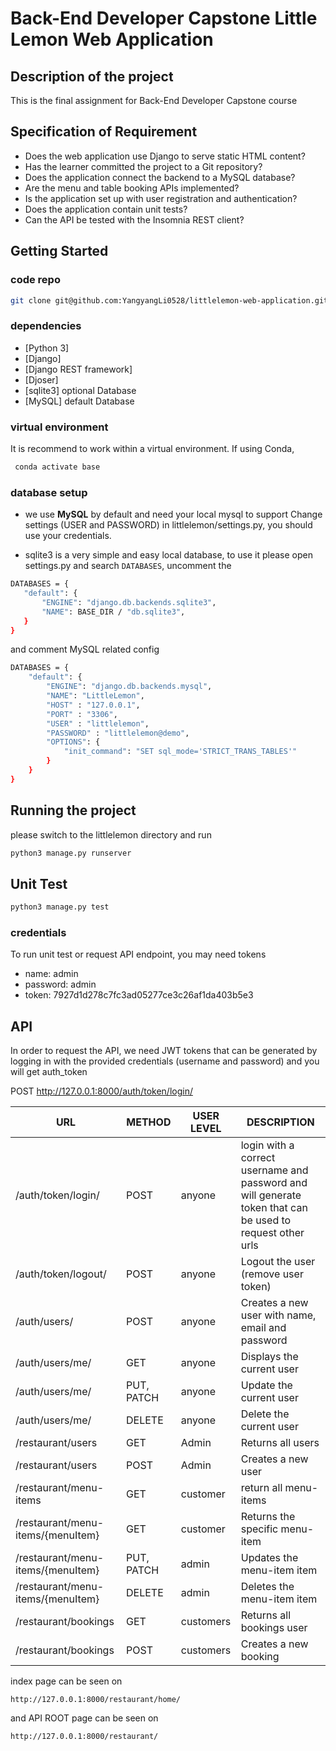 # Back-End Developer Capstone Little Lemon Web Application

## Description of the project
This is the final assignment for Back-End Developer Capstone course


## Specification of Requirement
 - Does the web application use Django to serve static HTML content?
 - Has the learner committed the project to a Git repository?
 - Does the application connect the backend to a MySQL database?
 - Are the menu and table booking APIs implemented?
 - Is the application set up with user registration and authentication?
- Does the application contain unit tests?
- Can the API be tested with the Insomnia REST client?

## Getting Started

### code repo
```bash
git clone git@github.com:YangyangLi0528/littlelemon-web-application.git
```
### dependencies
 - [Python 3]
 - [Django]
 - [Django REST framework]
 - [Djoser]
 - [sqlite3] optional Database
 - [MySQL] default Database

### virtual environment

It is recommend to work within a virtual environment.
If using Conda,  
```bash
 conda activate base 
 ```

### database setup
 - we use **MySQL** by default and need your local mysql to support
 Change settings (USER and PASSWORD) in littlelemon/settings.py, you should use your credentials.

 - sqlite3 is a very simple and easy local database, to use it please open settings.py and search ```DATABASES```, uncomment the 
 ``` bash
 DATABASES = {
    "default": {
        "ENGINE": "django.db.backends.sqlite3",
        "NAME": BASE_DIR / "db.sqlite3",
    }
}
```
and comment MySQL related config
```bash
DATABASES = {
    "default": {
        "ENGINE": "django.db.backends.mysql",
        "NAME": "LittleLemon",
        "HOST" : "127.0.0.1",
        "PORT" : "3306",
        "USER" : "littlelemon",
        "PASSWORD" : "littlelemon@demo",
        "OPTIONS": {  
            "init_command": "SET sql_mode='STRICT_TRANS_TABLES'"  
        }
    }
}
```
## Running the project
please switch to the littlelemon directory and run
```bash
python3 manage.py runserver
```
## Unit Test
```bash
python3 manage.py test
```

### credentials
To run unit test or request API endpoint, you may need tokens
- name: admin
- password: admin
- token: 7927d1d278c7fc3ad05277ce3c26af1da403b5e3	

## API
In order to request the API, we need JWT tokens that can be generated by logging in with the provided credentials (username and password) and you will get auth_token

POST http://127.0.0.1:8000/auth/token/login/


| URL                   | METHOD                                      | USER LEVEL     | DESCRIPTION                                                                     |
| -------------------------- | ----------------------------------------- | ---------- | --------------------------------------------------------------------------- |
| /auth/token/login/         | POST                                     | anyone        | login with a correct username and password and will generate token that can be used to request other urls                                                           |
| /auth/token/logout/        | POST | anyone       | Logout the user (remove user token)                          |
| /auth/users/                | POST                          | anyone       | Creates a new user with name, email and password                            |
| /auth/users/me/            | GET          | anyone        | Displays the current user                                                   |
| /auth/users/me/            |PUT, PATCH     | anyone| Update the current user                                                     |
| /auth/users/me/            | DELETE | anyone     | Delete the current user                                                     |
| /restaurant/users          | GET                                     | Admin        | Returns all users                                                           |
| /restaurant/users          | POST                                    | Admin       | Creates a new user                                                          |
| /restaurant/menu-items            | GET |  customer| return all menu-items |
| /restaurant/menu-items/{menuItem} | GET | customer                     | Returns the specific menu-item      |
| /restaurant/menu-items/{menuItem} | PUT, PATCH                   |  admin| Updates the menu-item item |
| /restaurant/menu-items/{menuItem} | DELETE     | admin                   | Deletes the menu-item item |
| /restaurant/bookings             | GET | customers        | Returns all bookings user   |
| /restaurant/bookings              | POST   |customers    | Creates a new booking       |


index page can be seen on 
```base
http://127.0.0.1:8000/restaurant/home/
```
and API ROOT page can be seen on 
```base
http://127.0.0.1:8000/restaurant/
```